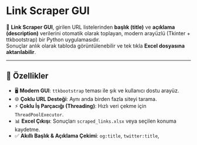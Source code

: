 # Link Scraper GUI

🔗 **Link Scraper GUI**, girilen URL listelerinden **başlık (title)** ve **açıklama (description)** verilerini otomatik olarak toplayan, modern arayüzlü (Tkinter + ttkbootstrap) bir Python uygulamasıdır.  
Sonuçlar anlık olarak tabloda görüntülenebilir ve tek tıkla **Excel dosyasına aktarılabilir**.

---

## 🚀 Özellikler
- 🖥️ **Modern GUI**: `ttkbootstrap` teması ile şık ve kullanıcı dostu arayüz.  
- 🌐 **Çoklu URL Desteği**: Aynı anda birden fazla siteyi tarama.  
- ⚡ **Çoklu İş Parçacığı (Threading)**: Hızlı veri çekme için `ThreadPoolExecutor`.  
- 📊 **Excel Çıkışı**: Sonuçları `scraped_links.xlsx` veya seçilen konuma kaydetme.  
- ✅ **Akıllı Başlık & Açıklama Çekimi**: `og:title`, `twitter:title`, <title>, <h1> öncelik sırasıyla başlık bulma.  
- ⏱️ **Timeout & Hata Yönetimi**: Yanıt vermeyen veya hatalı URL’leri otomatik tespit etme.

---

## 📸 Ekran Görüntüsü
![Uygulama Ekran Görüntüsü](s1.png)

---

## 📦 Kurulum

1. Repo’yu klonla:
   git clone https://github.com/ebubekirbastama/link-scraper-gui.git
   cd link-scraper-gui

2. Gerekli paketleri yükle:
   pip install -r requirements.txt

   veya tek tek:
   pip install requests pandas beautifulsoup4 ttkbootstrap openpyxl

---

## ▶️ Kullanım

Programı çalıştır:
   python link_scraper_gui.py

- `URL Listesi` alanına taramak istediğin siteleri gir. (Her satıra bir URL)
- **Tarama Başlat** butonu ile siteleri tara.
- Sonuçlar tabloda listelenir.
- **Excel'e Aktar** butonu ile sonuçları `.xlsx` olarak kaydet.

---

## 📂 Örnek Çıktı

| url                         | status | title                    | description                     |
|-----------------------------|--------|--------------------------|---------------------------------|
| https://example.com         | 200    | Example Domain           | This domain is for use...       |
| https://beykozunsesi.com.tr | 200    | Cemil Tugay U20 Zirvesi  | İzmir Büyükşehir Belediye...    |

---

## ⚙️ Kullanılan Teknolojiler
- Python 3.10+
- Tkinter – GUI
- ttkbootstrap – Modern tema
- Requests – HTTP istekleri
- BeautifulSoup4 – HTML parse
- Pandas – Veri işleme
- OpenPyXL – Excel yazma

---

## 🤝 Katkı
Pull request’ler kabul edilir. Büyük değişiklikler için lütfen önce tartışma açın.  

---

## 📜 Lisans
MIT License  
Bu projeyi özgürce kullanabilir, değiştirebilir ve dağıtabilirsiniz.
